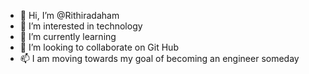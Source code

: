 - 👋 Hi, I’m @Rithiradaham
- 👀 I’m interested in technology
- 🌱 I’m currently learning 
- 💞️ I’m looking to collaborate on Git Hub
- 📫 I am moving towards my goal of becoming an engineer someday

<!---
Rithiradaham/Rithiradaham is a ✨ special ✨ repository because its `README.md` (this file) appears on your GitHub profile.
You can click the Preview link to take a look at your changes.
--->
